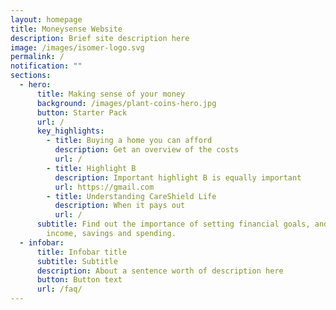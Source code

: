 ```yaml
---
layout: homepage
title: Moneysense Website
description: Brief site description here
image: /images/isomer-logo.svg
permalink: /
notification: ""
sections:
  - hero:
      title: Making sense of your money​​
      background: /images/plant-coins-hero.jpg
      button: Starter Pack
      url: /
      key_highlights:
        - title: Buying a home you can afford​
          description: Get an overview of the costs
          url: /
        - title: Highlight B
          description: Important highlight B is equally important
          url: https://gmail.com
        - title: Understanding CareShield Life
          description: When it pays out
          url: /
      subtitle: Find out the importance of setting financial goals, and managing your
        income, savings and spending.
  - infobar:
      title: Infobar title
      subtitle: Subtitle
      description: About a sentence worth of description here
      button: Button text
      url: /faq/
---
```

